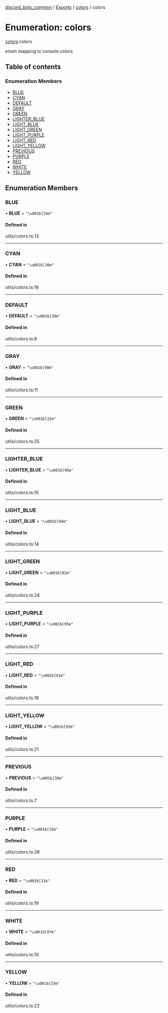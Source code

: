 [discord_bots_common](../README.md) / [Exports](../modules.md) / [colors](../modules/colors.md) / colors

# Enumeration: colors

[colors](../modules/colors.md).colors

enum mapping to console colors

## Table of contents

### Enumeration Members

- [BLUE](colors.colors.md#blue)
- [CYAN](colors.colors.md#cyan)
- [DEFAULT](colors.colors.md#default)
- [GRAY](colors.colors.md#gray)
- [GREEN](colors.colors.md#green)
- [LIGHTER\_BLUE](colors.colors.md#lighter_blue)
- [LIGHT\_BLUE](colors.colors.md#light_blue)
- [LIGHT\_GREEN](colors.colors.md#light_green)
- [LIGHT\_PURPLE](colors.colors.md#light_purple)
- [LIGHT\_RED](colors.colors.md#light_red)
- [LIGHT\_YELLOW](colors.colors.md#light_yellow)
- [PREVIOUS](colors.colors.md#previous)
- [PURPLE](colors.colors.md#purple)
- [RED](colors.colors.md#red)
- [WHITE](colors.colors.md#white)
- [YELLOW](colors.colors.md#yellow)

## Enumeration Members

### BLUE

• **BLUE** = ``"\u001b[34m"``

#### Defined in

utils/colors.ts:13

___

### CYAN

• **CYAN** = ``"\u001b[36m"``

#### Defined in

utils/colors.ts:16

___

### DEFAULT

• **DEFAULT** = ``"\u001b[39m"``

#### Defined in

utils/colors.ts:8

___

### GRAY

• **GRAY** = ``"\u001b[90m"``

#### Defined in

utils/colors.ts:11

___

### GREEN

• **GREEN** = ``"\u001b[32m"``

#### Defined in

utils/colors.ts:25

___

### LIGHTER\_BLUE

• **LIGHTER\_BLUE** = ``"\u001b[96m"``

#### Defined in

utils/colors.ts:15

___

### LIGHT\_BLUE

• **LIGHT\_BLUE** = ``"\u001b[94m"``

#### Defined in

utils/colors.ts:14

___

### LIGHT\_GREEN

• **LIGHT\_GREEN** = ``"\u001b[92m"``

#### Defined in

utils/colors.ts:24

___

### LIGHT\_PURPLE

• **LIGHT\_PURPLE** = ``"\u001b[95m"``

#### Defined in

utils/colors.ts:27

___

### LIGHT\_RED

• **LIGHT\_RED** = ``"\u001b[91m"``

#### Defined in

utils/colors.ts:18

___

### LIGHT\_YELLOW

• **LIGHT\_YELLOW** = ``"\u001b[93m"``

#### Defined in

utils/colors.ts:21

___

### PREVIOUS

• **PREVIOUS** = ``"\u001b[30m"``

#### Defined in

utils/colors.ts:7

___

### PURPLE

• **PURPLE** = ``"\u001b[35m"``

#### Defined in

utils/colors.ts:28

___

### RED

• **RED** = ``"\u001b[31m"``

#### Defined in

utils/colors.ts:19

___

### WHITE

• **WHITE** = ``"\u001b[97m"``

#### Defined in

utils/colors.ts:10

___

### YELLOW

• **YELLOW** = ``"\u001b[33m"``

#### Defined in

utils/colors.ts:22
